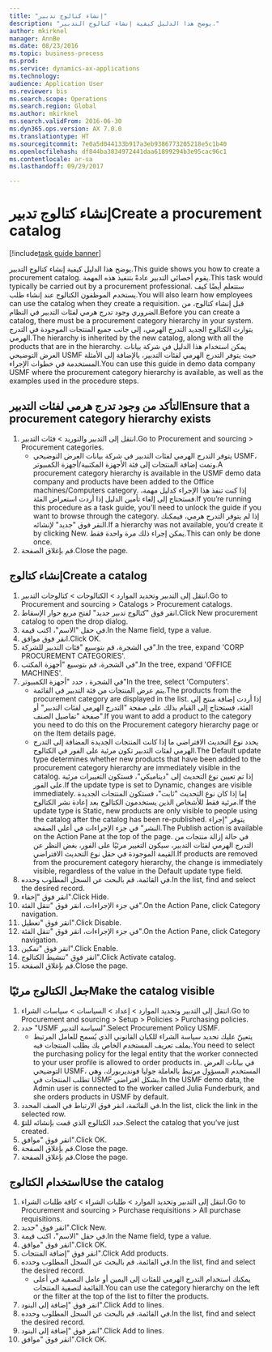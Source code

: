 ```yaml
--- 
title: "إنشاء كتالوج تدبير"
description: "يوضح هذا الدليل كيفية إنشاء كتالوج التدبير."
author: mkirknel
manager: AnnBe
ms.date: 08/23/2016
ms.topic: business-process
ms.prod: 
ms.service: dynamics-ax-applications
ms.technology: 
audience: Application User
ms.reviewer: bis
ms.search.scope: Operations
ms.search.region: Global
ms.author: mkirknel
ms.search.validFrom: 2016-06-30
ms.dyn365.ops.version: AX 7.0.0
ms.translationtype: HT
ms.sourcegitcommit: 7e0a5d044133b917a3eb9386773205218e5c1b40
ms.openlocfilehash: df844ba3834972441daa61899294b3e95cac96c1
ms.contentlocale: ar-sa
ms.lasthandoff: 09/29/2017

---
```

# <a name="create-a-procurement-catalog"></a><span data-ttu-id="e4ea9-103">إنشاء كتالوج تدبير</span><span class="sxs-lookup"><span data-stu-id="e4ea9-103">Create a procurement catalog</span></span>

[!include[task guide banner](../../includes/task-guide-banner.md)]

<span data-ttu-id="e4ea9-104">يوضح هذا الدليل كيفية إنشاء كتالوج التدبير.</span><span class="sxs-lookup"><span data-stu-id="e4ea9-104">This guide shows you how to create a procurement catalog.</span></span> <span data-ttu-id="e4ea9-105">يقوم أخصائي التدبير عادةً بتنفيذ هذه المهمة.</span><span class="sxs-lookup"><span data-stu-id="e4ea9-105">This task would typically be carried out by a procurement professional.</span></span> <span data-ttu-id="e4ea9-106">ستتعلم أيضًا كيف يستخدم الموظفون الكتالوج عند إنشاء طلب.</span><span class="sxs-lookup"><span data-stu-id="e4ea9-106">You will also learn how employees can use the catalog when they create a requisition.</span></span> <span data-ttu-id="e4ea9-107">قبل إنشاء كتالوج، من الضروري وجود تدرج هرمي لفئات التدبير في النظام.</span><span class="sxs-lookup"><span data-stu-id="e4ea9-107">Before you can create a catalog, there must be a procurement category hierarchy in your system.</span></span> <span data-ttu-id="e4ea9-108">يتوارث الكتالوج الجديد التدرج الهرمي، إلى جانب جميع المنتجات الموجودة في التدرج الهرمي.</span><span class="sxs-lookup"><span data-stu-id="e4ea9-108">The hierarchy is inherited by the new catalog, along with all the products that are in the hierarchy.</span></span> <span data-ttu-id="e4ea9-109">يمكن استخدام هذا الدليل في شركة بيانات العرض التوضيحي USMF حيث يتوفر التدرج الهرمي لفئات التدبير، بالإضافة إلى الأمثلة المستخدمة في خطوات الإجراء.</span><span class="sxs-lookup"><span data-stu-id="e4ea9-109">You can use this guide in demo data company USMF where the procurement category hierarchy is available, as well as the examples used in the procedure steps.</span></span>


## <a name="ensure-that-a-procurement-category-hierarchy-exists"></a><span data-ttu-id="e4ea9-110">التأكد من وجود تدرج هرمي لفئات التدبير</span><span class="sxs-lookup"><span data-stu-id="e4ea9-110">Ensure that a procurement category hierarchy exists</span></span>
1. <span data-ttu-id="e4ea9-111">انتقل إلى التدبير والتوريد > فئات التدبير.</span><span class="sxs-lookup"><span data-stu-id="e4ea9-111">Go to Procurement and sourcing > Procurement categories.</span></span>
    * <span data-ttu-id="e4ea9-112">يتوفر التدرج الهرمي لفئات التدبير في شركة بيانات العرض التوضيحي USMF، وتمت إضافة المنتجات إلى فئة الأجهزة المكتبية/أجهزة الكمبيوتر.</span><span class="sxs-lookup"><span data-stu-id="e4ea9-112">A procurement category hierarchy is available in the USMF demo data company and products have been added to the Office machines/Computers category.</span></span> <span data-ttu-id="e4ea9-113">إذا كنت تنفذ هذا الإجراء كدليل مهمة، فستحتاج إلى إلغاء تأمين الدليل إذا أردت استعراض الفئة.</span><span class="sxs-lookup"><span data-stu-id="e4ea9-113">If you’re running this procedure as a task guide, you’ll need to unlock the guide if you want to browse through the category.</span></span> <span data-ttu-id="e4ea9-114">إذا لم يتوفر التدرج هرمي، فيمكنك النقر فوق "جديد" لإنشائه.</span><span class="sxs-lookup"><span data-stu-id="e4ea9-114">If a hierarchy was not available, you’d create it by clicking New.</span></span> <span data-ttu-id="e4ea9-115">يمكن إجراء ذلك مرة واحدة فقط.</span><span class="sxs-lookup"><span data-stu-id="e4ea9-115">This can only be done once.</span></span>  
2. <span data-ttu-id="e4ea9-116">قم بإغلاق الصفحة.</span><span class="sxs-lookup"><span data-stu-id="e4ea9-116">Close the page.</span></span>

## <a name="create-a-catalog"></a><span data-ttu-id="e4ea9-117">إنشاء كتالوج</span><span class="sxs-lookup"><span data-stu-id="e4ea9-117">Create a catalog</span></span>
1. <span data-ttu-id="e4ea9-118">انتقل إلى التدبير وتحديد الموارد > الكتالوجات > كتالوجات التدبير.</span><span class="sxs-lookup"><span data-stu-id="e4ea9-118">Go to Procurement and sourcing > Catalogs > Procurement catalogs.</span></span>
2. <span data-ttu-id="e4ea9-119">انقر فوق "كتالوج تدبير جديد" لفتح مربع حوار الإسقاط‬.</span><span class="sxs-lookup"><span data-stu-id="e4ea9-119">Click New procurement catalog to open the drop dialog.</span></span>
3. <span data-ttu-id="e4ea9-120">في حقل "الاسم"، اكتب قيمة.</span><span class="sxs-lookup"><span data-stu-id="e4ea9-120">In the Name field, type a value.</span></span>
4. <span data-ttu-id="e4ea9-121">انقر فوق موافق.</span><span class="sxs-lookup"><span data-stu-id="e4ea9-121">Click OK.</span></span>
5. <span data-ttu-id="e4ea9-122">في الشجرة، قم بتوسيع "فئات التدبير للشركة".</span><span class="sxs-lookup"><span data-stu-id="e4ea9-122">In the tree, expand 'CORP PROCUREMENT CATEGORIES'.</span></span>
6. <span data-ttu-id="e4ea9-123">في الشجرة، قم بتوسيع "أجهزة المكتب".</span><span class="sxs-lookup"><span data-stu-id="e4ea9-123">In the tree, expand 'OFFICE MACHINES'.</span></span>
7. <span data-ttu-id="e4ea9-124">في الشجرة ، حدد "أجهزة الكمبيوتر"</span><span class="sxs-lookup"><span data-stu-id="e4ea9-124">In the tree, select 'Computers'.</span></span>
    * <span data-ttu-id="e4ea9-125">يتم عرض المنتجات من فئة التدبير في القائمة.</span><span class="sxs-lookup"><span data-stu-id="e4ea9-125">The products from the procurement category are displayed in the list.</span></span> <span data-ttu-id="e4ea9-126">إذا أردت إضافة منتج إلى الفئة، فستحتاج إلى القيام بذلك على صفحة "التدرج الهرمي لفئات التدبير‬" أو صفحة "تفاصيل الصنف‬".</span><span class="sxs-lookup"><span data-stu-id="e4ea9-126">If you want to add a product to the category you need to do this on the Procurement category hierarchy page or on the Item details page.</span></span>  
    * <span data-ttu-id="e4ea9-127">يحدد نوع التحديث الافتراضي ما إذا كانت المنتجات الجديدة المضافة إلى التدرج الهرمي لفئات التدبير تكون مرئية على الفور في الكتالوج.</span><span class="sxs-lookup"><span data-stu-id="e4ea9-127">The Default update type determines whether new products that have been added to the procurement category hierarchy are immediately visible in the catalog.</span></span> <span data-ttu-id="e4ea9-128">إذا تم تعيين نوع التحديث إلى "ديناميكي"، فستكون التغييرات مرئية على الفور.</span><span class="sxs-lookup"><span data-stu-id="e4ea9-128">If the update type is set to Dynamic, changes are visible immediately.</span></span> <span data-ttu-id="e4ea9-129">إما إذا كان نوع التحديث "ثابت"، فستكون المنتجات الجديدة مرئية فقط للأشخاص الذين يستخدمون الكتالوج بعد إعادة نشر الكتالوج.</span><span class="sxs-lookup"><span data-stu-id="e4ea9-129">If the update type is Static, new products are only visible to people using the catalog after the catalog has been re-published.</span></span> <span data-ttu-id="e4ea9-130">يتوفر "إجراء النشر" في جزء الإجراءات في أعلى الصفحة.</span><span class="sxs-lookup"><span data-stu-id="e4ea9-130">The Publish action is available on the Action Pane at the top of the page.</span></span> <span data-ttu-id="e4ea9-131">في حالة إزالة منتجات من التدرج الهرمي لفئات التدبير، سيكون التغيير مرئيًا على الفور، بغض النظر عن القيمة الموجودة في حقل نوع التحديث الافتراضي.</span><span class="sxs-lookup"><span data-stu-id="e4ea9-131">If products are removed from the procurement category hierarchy, the change is immediately visible, regardless of the value in the Default update type field.</span></span>  
8. <span data-ttu-id="e4ea9-132">في القائمة، قم بالبحث عن السجل المطلوب وحدده.</span><span class="sxs-lookup"><span data-stu-id="e4ea9-132">In the list, find and select the desired record.</span></span>
9. <span data-ttu-id="e4ea9-133">انقر فوق "إخفاء".</span><span class="sxs-lookup"><span data-stu-id="e4ea9-133">Click Hide.</span></span>
10. <span data-ttu-id="e4ea9-134">في جزء الإجراءات، انقر فوق "تنقل الفئة‬".</span><span class="sxs-lookup"><span data-stu-id="e4ea9-134">On the Action Pane, click Category navigation.</span></span>
11. <span data-ttu-id="e4ea9-135">انقر فوق "تعطيل".</span><span class="sxs-lookup"><span data-stu-id="e4ea9-135">Click Disable.</span></span>
12. <span data-ttu-id="e4ea9-136">في جزء الإجراءات، انقر فوق "تنقل الفئة‬".</span><span class="sxs-lookup"><span data-stu-id="e4ea9-136">On the Action Pane, click Category navigation.</span></span>
13. <span data-ttu-id="e4ea9-137">انقر فوق "تمكين".</span><span class="sxs-lookup"><span data-stu-id="e4ea9-137">Click Enable.</span></span>
14. <span data-ttu-id="e4ea9-138">انقر فوق "تنشيط الكتالوج".</span><span class="sxs-lookup"><span data-stu-id="e4ea9-138">Click Activate catalog.</span></span>
15. <span data-ttu-id="e4ea9-139">قم بإغلاق الصفحة.</span><span class="sxs-lookup"><span data-stu-id="e4ea9-139">Close the page.</span></span>

## <a name="make-the-catalog-visible"></a><span data-ttu-id="e4ea9-140">جعل الكتالوج مرئيًا</span><span class="sxs-lookup"><span data-stu-id="e4ea9-140">Make the catalog visible</span></span>
1. <span data-ttu-id="e4ea9-141">انتقل إلى التدبير وتحديد الموارد > إعداد > السياسات > سياسات الشراء.</span><span class="sxs-lookup"><span data-stu-id="e4ea9-141">Go to Procurement and sourcing > Setup > Policies > Purchasing policies.</span></span>
2. <span data-ttu-id="e4ea9-142">حدد "USMF لسياسة التدبير".</span><span class="sxs-lookup"><span data-stu-id="e4ea9-142">Select Procurement Policy USMF.</span></span>
    * <span data-ttu-id="e4ea9-143">يتعينّ عليك تحديد سياسة الشراء للكيان القانوني الذي يُسمح للعامل المرتبط بملف تعريف المستخدم الخاص بك بطلب المنتجات فيه.</span><span class="sxs-lookup"><span data-stu-id="e4ea9-143">You need to select the purchasing policy for the legal entity that the worker connected to your user profile is allowed to order products in.</span></span> <span data-ttu-id="e4ea9-144">في بيانات العرض التوضيحي USMF، المستخدم المسؤول مرتبط بالعاملة جوليا فونديربورك، وهي تطلب المنتجات في USMF بشكل افتراضي.</span><span class="sxs-lookup"><span data-stu-id="e4ea9-144">In the USMF demo data, the Admin user is connected to the worker called Julia Funderburk, and she orders products in USMF by default.</span></span>  
3. <span data-ttu-id="e4ea9-145">في القائمة، انقر فوق الارتباط في الصف المحدد.</span><span class="sxs-lookup"><span data-stu-id="e4ea9-145">In the list, click the link in the selected row.</span></span>
4. <span data-ttu-id="e4ea9-146">حدد الكتالوج الذي قمت بإنشائه للتوّ.</span><span class="sxs-lookup"><span data-stu-id="e4ea9-146">Select the catalog that you’ve just created.</span></span>
5. <span data-ttu-id="e4ea9-147">انقر فوق "موافق".</span><span class="sxs-lookup"><span data-stu-id="e4ea9-147">Click OK.</span></span>
6. <span data-ttu-id="e4ea9-148">قم بإغلاق الصفحة.</span><span class="sxs-lookup"><span data-stu-id="e4ea9-148">Close the page.</span></span>
7. <span data-ttu-id="e4ea9-149">قم بإغلاق الصفحة.</span><span class="sxs-lookup"><span data-stu-id="e4ea9-149">Close the page.</span></span>

## <a name="use-the-catalog"></a><span data-ttu-id="e4ea9-150">استخدام الكتالوج</span><span class="sxs-lookup"><span data-stu-id="e4ea9-150">Use the catalog</span></span>
1. <span data-ttu-id="e4ea9-151">انتقل إلى التدبير وتحديد الموارد > طلبات الشراء > كافة طلبات الشراء.</span><span class="sxs-lookup"><span data-stu-id="e4ea9-151">Go to Procurement and sourcing > Purchase requisitions > All purchase requisitions.</span></span>
2. <span data-ttu-id="e4ea9-152">انقر فوق "جديد".</span><span class="sxs-lookup"><span data-stu-id="e4ea9-152">Click New.</span></span>
3. <span data-ttu-id="e4ea9-153">في حقل "الاسم"، اكتب قيمة.</span><span class="sxs-lookup"><span data-stu-id="e4ea9-153">In the Name field, type a value.</span></span>
4. <span data-ttu-id="e4ea9-154">انقر فوق "موافق".</span><span class="sxs-lookup"><span data-stu-id="e4ea9-154">Click OK.</span></span>
5. <span data-ttu-id="e4ea9-155">انقر فوق "إضافة المنتجات".</span><span class="sxs-lookup"><span data-stu-id="e4ea9-155">Click Add products.</span></span>
6. <span data-ttu-id="e4ea9-156">في القائمة، قم بالبحث عن السجل المطلوب وحدده.</span><span class="sxs-lookup"><span data-stu-id="e4ea9-156">In the list, find and select the desired record.</span></span>
    * <span data-ttu-id="e4ea9-157">يمكنك استخدام التدرج الهرمي للفئات إلى اليمين أو عامل التصفية في أعلى القائمة لتصفية المنتجات.</span><span class="sxs-lookup"><span data-stu-id="e4ea9-157">You can use the category hierarchy on the left or the filter at the top of the list to filter the products.</span></span>  
7. <span data-ttu-id="e4ea9-158">انقر فوق "إضافة إلى البنود".</span><span class="sxs-lookup"><span data-stu-id="e4ea9-158">Click Add to lines.</span></span>
8. <span data-ttu-id="e4ea9-159">في القائمة، قم بالبحث عن السجل المطلوب وحدده.</span><span class="sxs-lookup"><span data-stu-id="e4ea9-159">In the list, find and select the desired record.</span></span>
9. <span data-ttu-id="e4ea9-160">انقر فوق "إضافة إلى البنود".</span><span class="sxs-lookup"><span data-stu-id="e4ea9-160">Click Add to lines.</span></span>
10. <span data-ttu-id="e4ea9-161">انقر فوق "موافق".</span><span class="sxs-lookup"><span data-stu-id="e4ea9-161">Click OK.</span></span>


